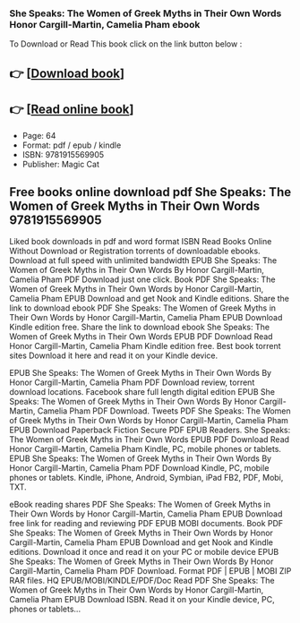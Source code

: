 ### She Speaks: The Women of Greek Myths in Their Own Words Honor Cargill-Martin, Camelia Pham ebook

To Download or Read This book click on the link button below :

## 👉  [**[Download book](http://get-pdfs.com/download.php?group=book&from=github.com&id=720994&lnk=1081 "Download book")**]

## 👉  [**[Read online book](http://get-pdfs.com/download.php?group=book&from=github.com&id=720994&lnk=1081 "Read online book")**]


* Page: 64
* Format: pdf / epub / kindle
* ISBN: 9781915569905
* Publisher: Magic Cat



## Free books online download pdf She Speaks: The Women of Greek Myths in Their Own Words 9781915569905


Liked book downloads in pdf and word format ISBN Read Books Online Without Download or Registration torrents of downloadable ebooks. Download at full speed with unlimited bandwidth EPUB She Speaks: The Women of Greek Myths in Their Own Words By Honor Cargill-Martin, Camelia Pham PDF Download just one click. Book PDF She Speaks: The Women of Greek Myths in Their Own Words by Honor Cargill-Martin, Camelia Pham EPUB Download and get Nook and Kindle editions. Share the link to download ebook PDF She Speaks: The Women of Greek Myths in Their Own Words by Honor Cargill-Martin, Camelia Pham EPUB Download Kindle edition free. Share the link to download ebook She Speaks: The Women of Greek Myths in Their Own Words EPUB PDF Download Read Honor Cargill-Martin, Camelia Pham Kindle edition free. Best book torrent sites Download it here and read it on your Kindle device.

EPUB She Speaks: The Women of Greek Myths in Their Own Words By Honor Cargill-Martin, Camelia Pham PDF Download review, torrent download locations. Facebook share full length digital edition EPUB She Speaks: The Women of Greek Myths in Their Own Words By Honor Cargill-Martin, Camelia Pham PDF Download. Tweets PDF She Speaks: The Women of Greek Myths in Their Own Words by Honor Cargill-Martin, Camelia Pham EPUB Download Paperback Fiction Secure PDF EPUB Readers. She Speaks: The Women of Greek Myths in Their Own Words EPUB PDF Download Read Honor Cargill-Martin, Camelia Pham Kindle, PC, mobile phones or tablets. EPUB She Speaks: The Women of Greek Myths in Their Own Words By Honor Cargill-Martin, Camelia Pham PDF Download Kindle, PC, mobile phones or tablets. Kindle, iPhone, Android, Symbian, iPad FB2, PDF, Mobi, TXT.

eBook reading shares PDF She Speaks: The Women of Greek Myths in Their Own Words by Honor Cargill-Martin, Camelia Pham EPUB Download free link for reading and reviewing PDF EPUB MOBI documents. Book PDF She Speaks: The Women of Greek Myths in Their Own Words by Honor Cargill-Martin, Camelia Pham EPUB Download and get Nook and Kindle editions. Download it once and read it on your PC or mobile device EPUB She Speaks: The Women of Greek Myths in Their Own Words By Honor Cargill-Martin, Camelia Pham PDF Download. Format PDF | EPUB | MOBI ZIP RAR files. HQ EPUB/MOBI/KINDLE/PDF/Doc Read PDF She Speaks: The Women of Greek Myths in Their Own Words by Honor Cargill-Martin, Camelia Pham EPUB Download ISBN. Read it on your Kindle device, PC, phones or tablets...






